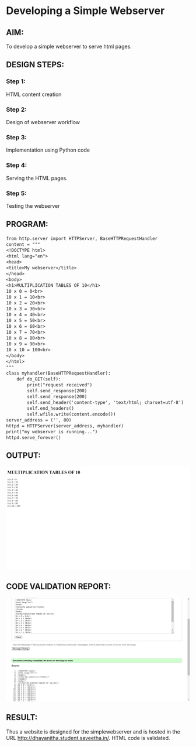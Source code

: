 # Developing a Simple Webserver
## AIM:
To develop a simple webserver to serve html pages.

## DESIGN STEPS:
### Step 1: 
HTML content creation
### Step 2:
Design of webserver workflow
### Step 3:
Implementation using Python code
### Step 4:
Serving the HTML pages.
### Step 5:
Testing the webserver

## PROGRAM:
```
from http.server import HTTPServer, BaseHTTPRequestHandler
content = """
<!DOCTYPE html>
<html lang="en">
<head>
<title>My webserver</title>
</head>
<body>
<h1>MULTIPLICATION TABLES OF 10</h1>
10 x 0 = 0<br>
10 x 1 = 10<br>
10 x 2 = 20<br>
10 x 3 = 30<br>
10 x 4 = 40<br>
10 x 5 = 50<br>
10 x 6 = 60<br>
10 x 7 = 70<br>
10 x 8 = 80<br>
10 x 9 = 90<br>
10 x 10 = 100<br>
</body>
</html>
"""
class myhandler(BaseHTTPRequestHandler):
    def do_GET(self):
        print("request received")
        self.send_response(200)
        self.send_response(200)
        self.send_header('content-type', 'text/html; charset=utf-8')
        self.end_headers()
        self.wfile.write(content.encode()) 
server_address = ('', 80)
httpd = HTTPServer(server_address, myhandler)
print("my webserver is running...")
httpd.serve_forever()
```


## OUTPUT:
![output](./static/img/page23.jpg)

## CODE VALIDATION REPORT:
![output](./static/img/report14.jpg)

## RESULT:
Thus a website is designed for the simplewebserver and is hosted in the URL http://dhayanitha.student.saveetha.in/. HTML code is validated.
